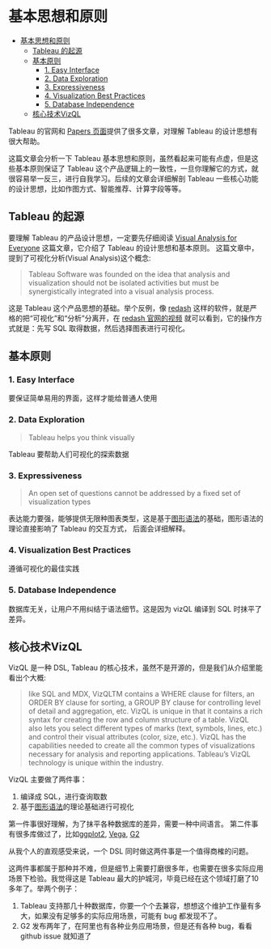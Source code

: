 # 基本思想和原则

<!-- TOC -->

- [基本思想和原则](#基本思想和原则)
  - [Tableau 的起源](#tableau-的起源)
  - [基本原则](#基本原则)
    - [1.  Easy Interface](#1--easy-interface)
    - [2. Data Exploration](#2-data-exploration)
    - [3. Expressiveness](#3-expressiveness)
    - [4. Visualization Best Practices](#4-visualization-best-practices)
    - [5. Database Independence](#5-database-independence)
  - [核心技术VizQL](#核心技术vizql)

<!-- /TOC -->


Tableau 的官网和 [Papers 页面](https://research.tableau.com/papers)提供了很多文章，对理解 Tableau 的设计思想有很大帮助。

这篇文章会分析一下 Tableau 基本思想和原则，虽然看起来可能有点虚，但是这些基本原则保证了 Tableau 这个产品逻辑上的一致性，一旦你理解它的方式，就很容易举一反三，进行自我学习。后续的文章会详细解剖 Tableau 一些核心功能的设计思想，比如作图方式、智能推荐、计算字段等等。

## Tableau 的起源

要理解 Tableau 的产品设计思想，一定要先仔细阅读 [Visual Analysis for Everyone](https://www.tableau.com/sites/default/files/whitepapers/visual-analysis-for-everyone.pdf) 这篇文章，它介绍了 Tableau 的设计思想和基本原则。 这篇文章中，提到了可视化分析(Visual Analysis)这个概念:

> Tableau Software was founded on the idea that analysis
and visualization should not be isolated activities but
must be synergistically integrated into a visual analysis
process. 

这是 Tableau 这个产品思想的基础。举个反例，像 [redash](https://github.com/getredash/redash) 这样的软件，就是严格的把“可视化”和“分析”分离开，在 [redash 官网的视频](https://redash.io) 就可以看到，它的操作方式就是：先写 SQL 取得数据，然后选择图表进行可视化。


## 基本原则

### 1.  Easy Interface
要保证简单易用的界面，这样才能给普通人使用

### 2. Data Exploration

> Tableau helps you think visually

Tableau 要帮助人们可视化的探索数据

### 3. Expressiveness

> An open set of questions cannot be addressed by a fixed set of visualization types

表达能力要强，能够提供无限种图表类型，这是基于[图形语法](https://book.douban.com/subject/10123863/)的基础，图形语法的理论直接影响了 Tableau 的交互方式， 后面会详细解释。

### 4. Visualization Best Practices

遵循可视化的最佳实践

###  5. Database Independence

数据库无关，让用户不用纠结于语法细节。这是因为 vizQL 编译到 SQL 时抹平了差异。

## 核心技术VizQL

VizQL 是一种 DSL, Tableau 的核心技术，虽然不是开源的，但是我们从介绍里能看出个大概:

> like SQL and MDX, VizQLTM contains a WHERE clause for filters, an ORDER BY clause for sorting, a GROUP BY clause for controlling level of detail and aggregation, etc. VizQL is unique in that it contains a rich syntax for creating the row and column structure of a table. VizQL also lets you select different types of marks (text, symbols, lines, etc.) and control their visual attributes (color, size, etc.). VizQL has the capabilities needed to create all the common types of visualizations necessary for analysis and reporting applications. Tableau’s VizQL technology is unique within the industry.

VizQL 主要做了两件事：

1. 编译成 SQL，进行查询取数
2. 基于[图形语法](https://book.douban.com/subject/10123863/)的理论基础进行可视化

第一件事很好理解，为了抹平各种数据库的差异，需要一种中间语言。
第二件事有很多库做过了，比如[ggplot2](https://ggplot2.tidyverse.org), [Vega](https://vega.github.io/vega/), [G2](https://antv.alipay.com/zh-cn/g2/3.x/index.html)

从我个人的直观感受来说，一个 DSL 同时做这两件事是一个值得商榷的问题。

这两件事都属于那种并不难，但是细节上需要打磨很多年，也需要在很多实际应用场景下检验。我觉得这是 Tableau 最大的护城河，毕竟已经在这个领域打磨了10多年了。举两个例子：

1. Tableau 支持那几十种数据库，你要一个个去兼容，想想这个维护工作量有多大，如果没有足够多的实际应用场景，可能有 bug 都发现不了。
2. G2 发布两年了，在阿里也有各种业务应用场景，但是还有各种 bug，看看 github issue 就知道了


